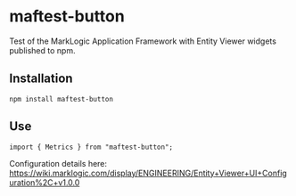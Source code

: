 # maftest-button

Test of the MarkLogic Application Framework with Entity Viewer widgets published to npm.

## Installation

```
npm install maftest-button
```

## Use

```
import { Metrics } from "maftest-button";
```

Configuration details here: https://wiki.marklogic.com/display/ENGINEERING/Entity+Viewer+UI+Configuration%2C+v1.0.0
